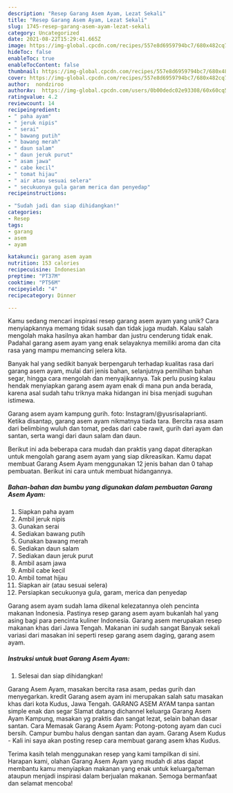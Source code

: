 ```yaml
---
description: "Resep Garang Asem Ayam, Lezat Sekali"
title: "Resep Garang Asem Ayam, Lezat Sekali"
slug: 1745-resep-garang-asem-ayam-lezat-sekali
category: Uncategorized
date: 2021-08-22T15:29:41.665Z
image: https://img-global.cpcdn.com/recipes/557e8d6959794bc7/680x482cq70/garang-asem-ayam-foto-resep-utama.jpg
hideToc: false
enableToc: true
enableTocContent: false
thumbnail: https://img-global.cpcdn.com/recipes/557e8d6959794bc7/680x482cq70/garang-asem-ayam-foto-resep-utama.jpg
cover: https://img-global.cpcdn.com/recipes/557e8d6959794bc7/680x482cq70/garang-asem-ayam-foto-resep-utama.jpg
author:  nondziroo
authorAv:  https://img-global.cpcdn.com/users/0b00dedc02e93308/60x60cq50/avatar.jpg
ratingvalue: 4.2
reviewcount: 14
recipeingredient:
- " paha ayam"
- " jeruk nipis"
- " serai"
- " bawang putih"
- " bawang merah"
- " daun salam"
- " daun jeruk purut"
- " asam jawa"
- " cabe kecil"
- " tomat hijau"
- " air atau sesuai selera"
- " secukuonya gula garam merica dan penyedap"
recipeinstructions:

- "Sudah jadi dan siap dihidangkan!"
categories:
- Resep
tags:
- garang
- asem
- ayam

katakunci: garang asem ayam 
nutrition: 153 calories
recipecuisine: Indonesian
preptime: "PT37M"
cooktime: "PT56M"
recipeyield: "4"
recipecategory: Dinner

---
```



Kamu sedang mencari inspirasi resep garang asem ayam yang unik? Cara menyiapkannya memang tidak susah dan tidak juga mudah. Kalau salah mengolah maka hasilnya akan hambar dan justru cenderung tidak enak. Padahal garang asem ayam yang enak selayaknya memiliki aroma dan cita rasa yang mampu memancing selera kita.


Banyak hal yang sedikit banyak berpengaruh terhadap kualitas rasa dari garang asem ayam, mulai dari jenis bahan, selanjutnya pemilihan bahan segar, hingga cara mengolah dan menyajikannya. Tak perlu pusing kalau hendak menyiapkan garang asem ayam enak di mana pun anda berada, karena asal sudah tahu triknya maka hidangan ini bisa menjadi suguhan istimewa.

Garang asem ayam kampung gurih. foto: Instagram/@yusrisalaprianti. Ketika disantap, garang asem ayam nikmatnya tiada tara. Bercita rasa asam dari belimbing wuluh dan tomat, pedas dari cabe rawit, gurih dari ayam dan santan, serta wangi dari daun salam dan daun.


Berikut ini ada beberapa cara mudah dan praktis yang dapat diterapkan untuk mengolah garang asem ayam yang siap dikreasikan. Kamu dapat membuat Garang Asem Ayam menggunakan 12 jenis bahan dan 0 tahap pembuatan. Berikut ini cara untuk membuat hidangannya.

<!--inarticleads1-->

##### Bahan-bahan dan bumbu yang digunakan dalam pembuatan Garang Asem Ayam:

1. Siapkan  paha ayam
1. Ambil  jeruk nipis
1. Gunakan  serai
1. Sediakan  bawang putih
1. Gunakan  bawang merah
1. Sediakan  daun salam
1. Sediakan  daun jeruk purut
1. Ambil  asam jawa
1. Ambil  cabe kecil
1. Ambil  tomat hijau
1. Siapkan  air (atau sesuai selera)
1. Persiapkan  secukuonya gula, garam, merica dan penyedap


Garang asem ayam sudah lama dikenal kelezatannya oleh pencinta makanan Indonesia. Pastinya resep garang asem ayam bukanlah hal yang asing bagi para pencinta kuliner Indonesia. Garang asem merupakan resep makanan khas dari Jawa Tengah. Makanan ini sudah sangat Banyak sekali variasi dari masakan ini seperti resep garang asem daging, garang asem ayam. 

<!--inarticleads2-->

##### Instruksi untuk buat Garang Asem Ayam:


1. Selesai dan siap dihidangkan!

Garang Asem Ayam, masakan bercita rasa asam, pedas gurih dan menyegarkan. kredit Garang asem ayam ini merupakan salah satu masakan khas dari kota Kudus, Jawa Tengah. GARANG ASEM AYAM tanpa santan simple enak dan segar Slamat datang dichannel keluarga Garang Asem Ayam Kampung, masakan yg praktis dan sangat lezat, selain bahan dasar santan. Cara Memasak Garang Asem Ayam: Potong-potong ayam dan cuci bersih. Campur bumbu halus dengan santan dan ayam. Garang Asem Kudus - Kali ini saya akan posting resep cara membuat garang asem khas Kudus. 

Terima kasih telah menggunakan resep yang kami tampilkan di sini. Harapan kami, olahan Garang Asem Ayam yang mudah di atas dapat membantu kamu menyiapkan makanan yang enak untuk keluarga/teman ataupun menjadi inspirasi dalam berjualan makanan. Semoga bermanfaat dan selamat mencoba!
